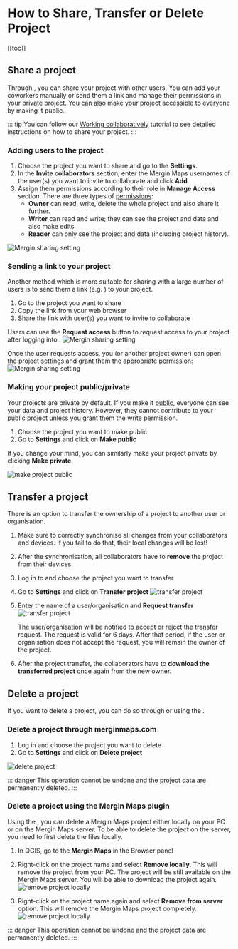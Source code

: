 # How to Share, Transfer or Delete Project
[[toc]]

## Share a project

Through <AppDomainNameLink />, you can share your project with other <MainPlatformNameLink /> users. You can add your coworkers manually or send them a link and manage their permissions in your private project. You can also make your project accessible to everyone by making it public.

::: tip
You can follow our [Working collaboratively](../tutorials/working-collaboratively/) tutorial to see detailed instructions on how to share your project.
:::

### Adding users to the project

1. Choose the project you want to share and go to the **Settings**. 
2. In the **Invite collaborators** section, enter the Mergin Maps usernames of the user(s) you want to invite to collaborate and click **Add**.
3. Assign them permissions according to their role in **Manage Access** section. There are three types of [permissions](./permissions/):
   - **Owner** can read, write, delete the whole project and also share it further.
   - **Writer** can read and write; they can see the project and data and also make edits.
   - **Reader** can only see the project and data (including project history).

![Mergin sharing setting](./project-share-add-users.png)

### Sending a link to your project

Another method which is more suitable for sharing with a large number of users is to send them a link (e.g. <MerginMapsProject id="sarah/Basic survey/tree" />) to your project.

1. Go to the project you want to share
2. Copy the link from your web browser
3. Share the link with user(s) you want to invite to collaborate

Users can use the **Request access** button to request access to your project after logging into <AppDomainNameLink />.
![Mergin sharing setting](./project_sharing_send_request.png)

Once the user requests access, you (or another project owner) can open the project settings and grant them the appropriate [permission](./permissions/):
![Mergin sharing setting](./project_sharing_requests.png)

### Making your project public/private
Your projects are private by default. If you make it [public](./permissions/#public-and-private-projects), everyone can see your data and project history. However, they cannot contribute to your public project unless you grant them the write permission.

1. Choose the project you want to make public
2. Go to **Settings** and click on **Make public**

If you change your mind, you can similarly make your project private by clicking **Make private**.

![make project public](./project-make-public.png)

## Transfer a project

There is an option to transfer the ownership of a project to another user or organisation. 

1. Make sure to correctly synchronise all changes from your collaborators and devices. If you fail to do that, their local changes will be lost!
2. After the synchronisation, all collaborators have to **remove** the project from their devices
3. Log in to <AppDomainNameLink /> and choose the project you want to transfer
4. Go to **Settings** and click on **Transfer project**
   ![transfer project](./project-transfer.png)
5. Enter the name of a user/organisation and **Request transfer**
   ![transfer project](./project-transfer2.png)
   
   The user/organisation will be notified to accept or reject the transfer request. The request is valid for 6 days. After that period, if the user or organisation does not accept the request, you will remain the owner of the project.

6. After the project transfer, the collaborators have to **download the transferred project** once again from the new owner.

## Delete a project
If you want to delete a project, you can do so through <AppDomainNameLink /> or using the <QGISPluginName />.

### Delete a project through merginmaps.com

1. Log in <AppDomainNameLink /> and choose the project you want to delete
2. Go to **Settings** and click on **Delete project**

![delete project](./project-delete.png)

::: danger
This operation cannot be undone and the project data are permanently deleted.
:::

### Delete a project using the Mergin Maps plugin 
Using the <QGISPluginName />, you can delete a Mergin Maps project either locally on your PC or on the Mergin Maps server. To be able to delete the project on the server, you need to first delete the files locally.

1. In QGIS, go to the **Mergin Maps** in the Browser panel
2. Right-click on the project name and select **Remove locally**. This will remove the project from your PC. The project will be still available on the Mergin Maps server. You will be able to download the project again.
   ![remove project locally](./plugin-project-delete.png)

3. Right-click on the project name again and select **Remove from server** option. This will remove the Mergin Maps project completely. 
   ![remove project locally](./plugin-project-delete-from-server.png)

::: danger
This operation cannot be undone and the project data are permanently deleted.
:::

